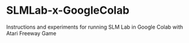 # SLMLab-x-GoogleColab
Instructions and experiments for running SLM Lab in Google Colab with Atari Freeway Game
